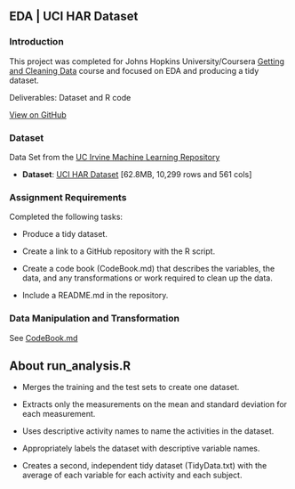 ## EDA | UCI HAR Dataset
### Introduction

This project was completed for Johns Hopkins University/Coursera [Getting and Cleaning Data](https://www.coursera.org/learn/data-cleaning) course and focused on EDA and producing a tidy dataset.

Deliverables: Dataset and R code

[View on GitHub](https://github.com/arielrp01/Coursera-Cleaning-Data-Project)

### Dataset

 Data Set from the <a href="http://archive.ics.uci.edu/ml/">UC Irvine Machine Learning Repository</a>

* <b>Dataset</b>: <a href="https://d396qusza40orc.cloudfront.net/getdata%2Fprojectfiles%2FUCI%20HAR%20Dataset.zip">UCI HAR Dataset</a> [62.8MB,  10,299 rows and 561 cols]


### Assignment Requirements

Completed the following tasks:

* Produce a tidy dataset.

* Create a link to a GitHub repository with the R script.

* Create a code book (CodeBook.md) that describes the variables, the data, and any transformations or work required to clean up the data.

* Include a README.md in the repository.


### Data Manipulation and Transformation

See [CodeBook.md](https://github.com/arielrp01/Coursera-Cleaning-Data-Project/blob/main/CodeBook.md)


## About run_analysis.R

*  Merges the training and the test sets to create one dataset.

*  Extracts only the measurements on the mean and standard deviation for each measurement.

*  Uses descriptive activity names to name the activities in the dataset.

*  Appropriately labels the dataset with descriptive variable names.

*  Creates a second, independent tidy dataset (TidyData.txt) with the average of each variable for each activity and each subject.


